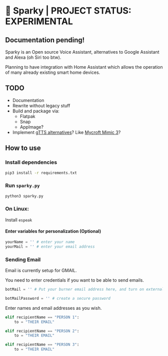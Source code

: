 # 🤖 Sparky | PROJECT STATUS: EXPERIMENTAL

## Documentation pending!

Sparky is an Open source Voice Assistant, alternatives to Google Assistant and Alexa (oh Siri too btw).

Planning to have integration with Home Assistant which allows the operation of many already existing smart home devices.

## TODO
- Documentation
- Rewrite without legacy stuff
- Build and package via:
    - Flatpak
    - Snap
    - AppImage?
- Implement [gTTS alternatives](https://www.youtube.com/watch?v=Ju_X11JyRSE)? Like [Mycroft Mimic 3](https://youtu.be/egrMopDIvPE)?

## How to use

### Install dependencies

```bash
pip3 install -r requirements.txt
```

### Run `sparky.py`

```bash
python3 sparky.py
```

### On Linux:

Install `espeak`


#### Enter variables for personalization (Optional)

```python
yourName = '' # enter your name 
yourMail = '' # enter your email address
```

### Sending Email 

Email is currently setup for GMAIL.

You need to enter credentials if you want to be able to send emails.

```python
botMail = '' # Put your burner email address here, and turn on external access. 

botMailPassword = '' # create a secure password
```

Enter names and email addresses as you wish.

```python
elif recipientName == "PERSON 1":
    to = "THEIR EMAIL"

elif recipientName == "PERSON 2":
    to = "THEIR EMAIL"

elif recipientName == "PERSON 3":
    to = "THEIR EMAIL"     
```





